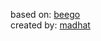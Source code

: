 based on: <a href="https://beego.me">beego</a> <br>
created by: <a href="https://github.com/mad3hat">madhat</a>

